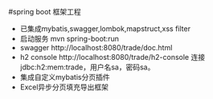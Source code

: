 #spring boot 框架工程

* 已集成mybatis,swagger,lombok,mapstruct,xss filter
* 启动服务 mvn spring-boot:run
* swagger http://localhost:8080/trade/doc.html
* h2 console http://localhost:8080/trade/h2-console 连接jdbc:h2:mem:trade，用户名sa，密码sa。
* 集成自定义mybatis分页插件
* Excel异步分页填充导出框架